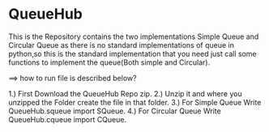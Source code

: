# QueueHub
This is the Repository contains the two implementations Simple Queue and Circular Queue as there is no standard implementations of queue in python,so this is the standard implementation that you need just call some functions to implement the queue(Both simple and Circular).  

==> how to run file is described below?

1.) First Download the QueueHub Repo zip.
2.) Unzip it and where you unzipped the Folder create the file in that folder.
3.) For Simple Queue Write QueueHub.squeue import SQueue.
4.) For Circular Queue Write QueueHub.cqueue import CQueue.
